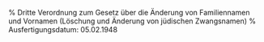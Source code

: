 % Dritte Verordnung zum Gesetz über die Änderung von Familiennamen und Vornamen (Löschung und Änderung von jüdischen Zwangsnamen)
% Ausfertigungsdatum: 05.02.1948
 